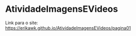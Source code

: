 # AtividadeImagensEVideos
Link para o site: https://erikawk.github.io/AtividadeImagensEVideos/pagina01
